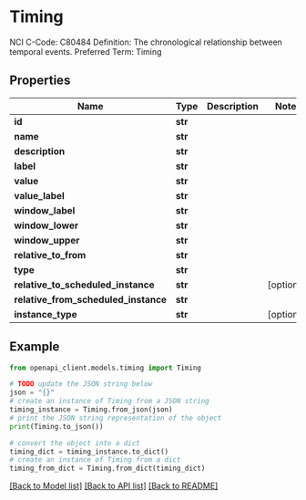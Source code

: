 # Timing

NCI C-Code: C80484 Definition: The chronological relationship between temporal events. Preferred Term: Timing

## Properties

Name | Type | Description | Notes
------------ | ------------- | ------------- | -------------
**id** | **str** |  | 
**name** | **str** |  | 
**description** | **str** |  | 
**label** | **str** |  | 
**value** | **str** |  | 
**value_label** | **str** |  | 
**window_label** | **str** |  | 
**window_lower** | **str** |  | 
**window_upper** | **str** |  | 
**relative_to_from** | **str** |  | 
**type** | **str** |  | 
**relative_to_scheduled_instance** | **str** |  | [optional] 
**relative_from_scheduled_instance** | **str** |  | 
**instance_type** | **str** |  | [optional] 

## Example

```python
from openapi_client.models.timing import Timing

# TODO update the JSON string below
json = "{}"
# create an instance of Timing from a JSON string
timing_instance = Timing.from_json(json)
# print the JSON string representation of the object
print(Timing.to_json())

# convert the object into a dict
timing_dict = timing_instance.to_dict()
# create an instance of Timing from a dict
timing_from_dict = Timing.from_dict(timing_dict)
```
[[Back to Model list]](../README.md#documentation-for-models) [[Back to API list]](../README.md#documentation-for-api-endpoints) [[Back to README]](../README.md)


